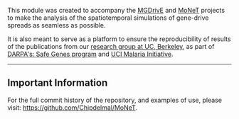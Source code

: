 
This module was created to accompany the [MGDrivE](https://marshalllab.github.io/MGDrivE/) and [MoNeT](https://chipdelmal.github.io/MoNeT/) projects to make the analysis of the spatiotemporal simulations of gene-drive spreads as seamless as possible.

It is also meant to serve as a platform to ensure the reproducibility of results of the publications from our [research group at UC, Berkeley](https://www.marshalllab.com/), as part of [DARPA's: Safe Genes program](https://www.darpa.mil/program/safe-genes) and [UCI Malaria  Initiative](http://malaria.bio.uci.edu/).

<hr>

##  Important Information

For the full commit history of the repository, and examples of use, please visit: https://github.com/Chipdelmal/MoNeT.
